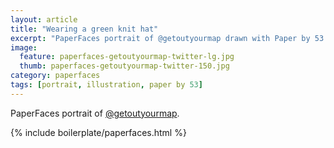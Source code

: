 ```yaml
---
layout: article
title: "Wearing a green knit hat"
excerpt: "PaperFaces portrait of @getoutyourmap drawn with Paper by 53 on an iPad."
image: 
  feature: paperfaces-getoutyourmap-twitter-lg.jpg
  thumb: paperfaces-getoutyourmap-twitter-150.jpg
category: paperfaces
tags: [portrait, illustration, paper by 53]
---
```


PaperFaces portrait of [@getoutyourmap](http://twitter.com/getoutyourmap).

{% include boilerplate/paperfaces.html %}